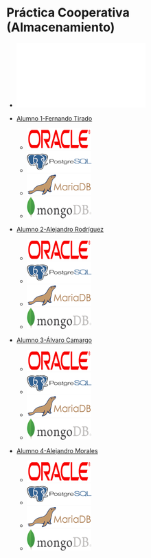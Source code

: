 # Práctica Cooperativa (Almacenamiento)

[logoOracle]: /fotos/Oracle2.png
[logoPostgres]: /fotos/PostgreSQL2.png
[logoMariaDB]: /fotos/MariaDB2.png
[logoMongoDB]: /fotos/MongoDB2.png
[OracleFer]: https://github.com/ftiradob/Gestion_almacenamiento_BBDD#oracle
[PostgresFer]:https://github.com/ftiradob/Gestion_almacenamiento_BBDD#postgresql
[MariaDBFer]:https://github.com/ftiradob/Gestion_almacenamiento_BBDD#mariadb
[MongoDBFer]:https://github.com/ftiradob/Gestion_almacenamiento_BBDD#mongodb
[OracleAleR]:https://github.com/alexrr12341/Almacenamiento_BBDD_Alumno2#oracle
[PostgresAleR]:https://github.com/alexrr12341/Almacenamiento_BBDD_Alumno2#postgres
[MariaDBAleR]:https://github.com/alexrr12341/Almacenamiento_BBDD_Alumno2#mysql
[MongoDBAleR]:https://github.com/alexrr12341/Almacenamiento_BBDD_Alumno2#mongodb
[OracleAleM]:https://github.com/MoralG/Gestion_del_Almacenamiento_BBDD/blob/master/AlejandroM_Individual.md#oracle
[PostgresAleM]:https://github.com/MoralG/Gestion_del_Almacenamiento_BBDD/blob/master/AlejandroM_Individual.md#postgres
[MariaDBAleM]:https://github.com/MoralG/Gestion_del_Almacenamiento_BBDD/blob/master/AlejandroM_Individual.md#mysql
[MongoDBAleM]:https://github.com/MoralG/Gestion_del_Almacenamiento_BBDD/blob/master/AlejandroM_Individual.md#mongodb
[OracleAlv]:https://github.com/alvarocn/practica5-almacenamiento-alumno3/blob/master/practica5-alumno3.md#oracle
[PostgresAlv]:https://github.com/alvarocn/practica5-almacenamiento-alumno3/blob/master/practica5-alumno3.md#postgresql
[MariaDBAlv]:https://github.com/alvarocn/practica5-almacenamiento-alumno3/blob/master/practica5-alumno3.md#mysql
[MongoDBAlv]:https://github.com/alvarocn/practica5-almacenamiento-alumno3/blob/master/practica5-alumno3.md#mongodb

* ![Parte grupal](/Grupal/Grupal.md)

* [Alumno 1-Fernando Tirado](https://github.com/ftiradob)
	* [![logoOracleFer][logoOracle]][OracleFer]
	* [![logoPostgresFer][logoPostgres]][PostgresFer]
	* [![logoMariadbFer][logoMariaDB]][MariaDBFer]
	* [![logoMongoDBFer][logoMongoDB]][MongoDBFer]

* [Alumno 2-Alejandro Rodríguez](https://github.com/alexrr12341)
	* [![logoOracleAleR][logoOracle]][OracleAleR]
	* [![logoPostgresAleR][logoPostgres]][PostgresAleR]
	* [![logoMariadbAleR][logoMariaDB]][MariaDBAleR]
	* [![logoMongoDBAleR][logoMongoDB]][MongoDBAleR]

* [Alumno 3-Álvaro Camargo](https://github.com/alvarocn)
	* [![logoOracleAlv][logoOracle]][OracleAlv]
	* [![logoPostgresAlv][logoPostgres]][PostgresAlv]
	* [![logoMariaDBAlv][logoMariaDB]][MariaDBAlv]
	* [![logoMongoDBAlv][logoMongoDB]][MongoDBAlv]

* [Alumno 4-Alejandro Morales](https://github.com/moralg)
	* [![logoOracleAleM][logoOracle]][OracleAleM]
	* [![logoPostgresAleM][logoPostgres]][PostgresAleM]
	* [![logoMariadbAleM][logoMariaDB]][MariaDBAleM]
	* [![logoMongoDBAleM][logoMongoDB]][MongoDBAleM]






